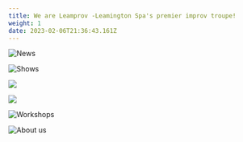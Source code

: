 ```yaml
---
title: We are Leamprov -Leamington Spa's premier improv troupe!
weight: 1
date: 2023-02-06T21:36:43.161Z
---
```

![](/uploads/screenshot_20240423_115836_photos~3.jpg "News")

![](/uploads/screenshot_20240423_114714_instagram~4.jpg "Shows")

![]( "News")

![]( "Shows")

![](/uploads/screenshot_20240423_110950_photos~3.jpg "Workshops")

![](/uploads/screenshot_20240423_110827_photos~3.jpg "About us")